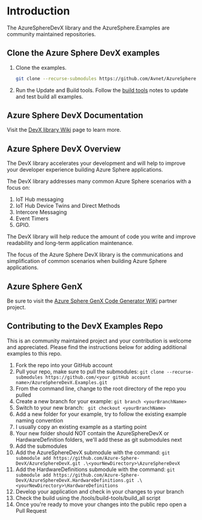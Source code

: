 # Introduction

The AzureSphereDevX library and the AzureSphere.Examples are community maintained repositories.

## Clone the Azure Sphere DevX examples

1. Clone the examples.

    ```bash
    git clone --recurse-submodules https://github.com/Avnet/AzureSphereDevX.Examples.git
    ```

1. Run the Update and Build tools. Follow the [build tools](https://github.com/Azure-Sphere-DevX/AzureSphereDevX.Examples/wiki/Build-Tools) notes to update and test build all examples.

## Azure Sphere DevX Documentation

Visit the [DevX library Wiki](https://github.com/Azure-Sphere-DevX/AzureSphereDevX.Examples/wiki) page to learn more.

## Azure Sphere DevX Overview

The DevX library accelerates your development and will help to improve your developer experience building  Azure Sphere applications.

The DevX library addresses many common Azure Sphere scenarios with a focus on:

1. IoT Hub messaging
1. IoT Hub Device Twins and Direct Methods
1. Intercore Messaging
1. Event Timers
1. GPIO.

The DevX library will help reduce the amount of code you write and improve readability and long-term application maintenance.

The focus of the Azure Sphere DevX library is the communications and simplification of common scenarios when building Azure Sphere applications.

## Azure Sphere GenX

Be sure to visit the [Azure Sphere GenX Code Generator WiKi](https://github.com/Azure-Sphere-DevX/AzureSphereGenX/wiki) partner project.

## Contributing to the DevX Examples Repo

This is an community maintained project and your contribution is welcome and appreciated. Please find the instructions below for adding additional examples to this repo.

1. Fork the repo into your GitHub account
2. Pull your repo, make sure to pull the submodules: ```git clone --recurse-submodules https://github.com/<your gitHub account name>/AzureSphereDevX.Examples.git```
3. From the command line, change to the root directory of the repo you pulled
4. Create a new branch for your example: ```git branch <yourBranchName>```
5. Switch to your new branch: ``` git checkout <yourBranchName>```
6. Add a new folder for your example, try to follow the existing example naming convention 
7. I usually copy an existing example as a starting point
8. Your new folder should NOT contain the AzureSphereDevX or HardwareDefinition folders, we'll add these as git submodules next
9. Add the submodules
10. Add the AzureSphereDevX submodule with the command: ```git submodule add https://github.com/Azure-Sphere-DevX/AzureSphereDevX.git .\<yourNewDirectory>\AzureSphereDevX```
12. Add the HardwareDefinitions submodule with the command: ```git submodule add https://github.com/Azure-Sphere-DevX/AzureSphereDevX.HardwareDefinitions.git .\<yourNewDirectory>\HardwareDefinitions``` 
13. Develop your application and check in your changes to your branch
14. Check the build using the /tools/build-tools/build_all script
15. Once you're ready to move your changes into the public repo open a Pull Request
